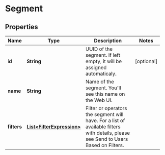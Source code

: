 

# Segment


## Properties

| Name | Type | Description | Notes |
|------------ | ------------- | ------------- | -------------|
|**id** | **String** | UUID of the segment.  If left empty, it will be assigned automaticaly. |  [optional] |
|**name** | **String** | Name of the segment.  You&#39;ll see this name on the Web UI. |  |
|**filters** | [**List&lt;FilterExpression&gt;**](FilterExpression.md) | Filter or operators the segment will have.  For a list of available filters with details, please see Send to Users Based on Filters. |  |



